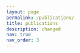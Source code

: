 ```yaml
---
layout: page
permalink: /publications/
title: publications
description: changed
nav: true
nav_order: 3
---
```





